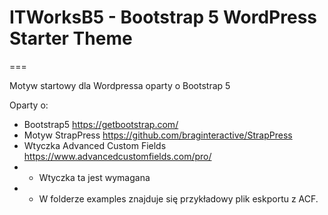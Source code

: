 # ITWorksB5 - Bootstrap 5 WordPress Starter Theme
===

Motyw startowy dla Wordpressa oparty o Bootstrap 5

Oparty o:
- Bootstrap5 https://getbootstrap.com/
- Motyw StrapPress https://github.com/braginteractive/StrapPress
- Wtyczka Advanced Custom Fields https://www.advancedcustomfields.com/pro/
- -   Wtyczka ta jest wymagana
- -   W folderze examples znajduje się przykładowy plik eskportu z ACF.

